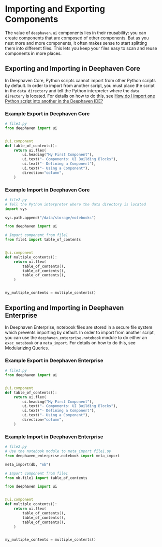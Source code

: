 # Importing and Exporting Components

The value of `deephaven.ui` components lies in their reusability: you can create components that are composed of other components. But as you nest more and more components, it often makes sense to start splitting them into different files. This lets you keep your files easy to scan and reuse components in more places.

## Exporting and Importing in Deephaven Core

In Deephaven Core, Python scripts cannot import from other Python scripts by default. In order to import from another script, you must place the script in the `data directory` and tell the Python interpreter where the `data directory` is located. For details on how to do this, see [How do I import one Python script into another in the Deephaven IDE?](/core/docs/reference/community-questions/import-python-script)

### Example Export in Deephaven Core

```python
# file1.py
from deephaven import ui


@ui.component
def table_of_contents():
    return ui.flex(
        ui.heading("My First Component"),
        ui.text("- Components: UI Building Blocks"),
        ui.text("- Defining a Component"),
        ui.text("- Using a Component"),
        direction="column",
    )
```

### Example Import in Deephaven Core

```python skip-test
# file2.py
# Tell the Python interpreter where the data directory is located
import sys

sys.path.append("/data/storage/notebooks")

from deephaven import ui

# Import component from file1
from file1 import table_of_contents


@ui.component
def multiple_contents():
    return ui.flex(
        table_of_contents(),
        table_of_contents(),
        table_of_contents(),
    )


my_multiple_contents = multiple_contents()
```

## Exporting and Importing in Deephaven Enterprise

In Deephaven Enterprise, notebook files are stored in a secure file system which prevents importing by default. In order to import from another script, you can use the `deephaven_enterprise.notebook` module to do either an `exec_notebook` or a `meta_import`. For details on how to do this, see [Modularizing Queries](/enterprise/docs/development/modularizing-queries).

### Example Export in Deephaven Enterprise

```python
# file1.py
from deephaven import ui


@ui.component
def table_of_contents():
    return ui.flex(
        ui.heading("My First Component"),
        ui.text("- Components: UI Building Blocks"),
        ui.text("- Defining a Component"),
        ui.text("- Using a Component"),
        direction="column",
    )
```

### Example Import in Deephaven Enterprise

```python skip-test
# file2.py
# Use the notebook module to meta_import file1.py
from deephaven_enterprise.notebook import meta_import

meta_import(db, "nb")

# Import component from file1
from nb.file1 import table_of_contents

from deephaven import ui


@ui.component
def multiple_contents():
    return ui.flex(
        table_of_contents(),
        table_of_contents(),
        table_of_contents(),
    )


my_multiple_contents = multiple_contents()
```
